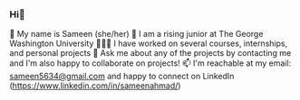 ### Hi👋

<!--
**sameen-ahmad31/sameen-ahmad31** is a ✨ _special_ ✨ repository because its `README.md` (this file) appears on your GitHub profile.

Here are some ideas to get you started:

- 🔭 I’m currently working on ...
- 🌱 I’m currently learning ...
- 👯 I’m looking to collaborate on ...
- 🤔 I’m looking for help with ...
- 💬 Ask me about ...
- 📫 How to reach me: ...
- 😄 Pronouns: ...
- ⚡ Fun fact: ...
-->
👤 My name is Sameen (she/her)
🏫 I am a rising junior at The George Washington University
👩🏻‍💻 I have worked on several courses, internships, and personal projects
💬 Ask me about any of the projects by contacting me and I'm also happy to collaborate on projects!
📫 I'm reachable at my email: sameen5634@gmail.com and happy to connect on LinkedIn (https://www.linkedin.com/in/sameenahmad/)
